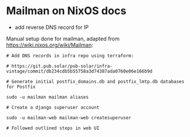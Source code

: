 # Mailman on NixOS docs

- add reverse DNS record for IP

Manual setup done for mailman, adapted from https://wiki.nixos.org/wiki/Mailman:

```
# Add DNS records in infra repo using terraform:

# https://git.pub.solar/pub-solar/infra-vintage/commit/db234cdb5b55758a3d74387ada0760e06e166b9d

# Generate initial postfix_domains.db and postfix_lmtp.db databases for Postfix

sudo -u mailman mailman aliases

# Create a django superuser account

sudo -u mailman-web mailman-web createsuperuser

# Followed outlined steps in web UI
```
